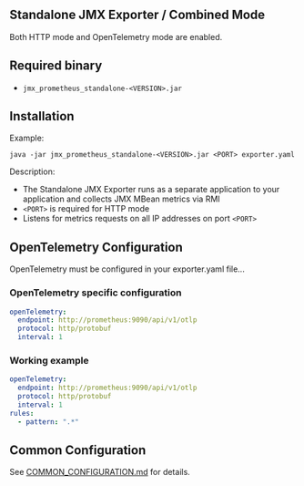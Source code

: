 Standalone JMX Exporter / Combined Mode
---

Both HTTP mode and OpenTelemetry mode are enabled.

## Required binary

- `jmx_prometheus_standalone-<VERSION>.jar`

## Installation

Example:

```shell
java -jar jmx_prometheus_standalone-<VERSION>.jar <PORT> exporter.yaml
```

Description:

- The Standalone JMX Exporter runs as a separate application to your application and collects JMX MBean metrics via RMI 
- `<PORT>` is required for HTTP mode
- Listens for metrics requests on all IP addresses on port `<PORT>`

## OpenTelemetry Configuration

OpenTelemetry must be configured in your exporter.yaml file...

### OpenTelemetry specific configuration

```yaml
openTelemetry:
  endpoint: http://prometheus:9090/api/v1/otlp
  protocol: http/protobuf
  interval: 1
```

### Working example

```yaml
openTelemetry:
  endpoint: http://prometheus:9090/api/v1/otlp
  protocol: http/protobuf
  interval: 1
rules:
  - pattern: ".*"
```

## Common Configuration

See [COMMON_CONFIGURATION.md](../COMMON_CONFIGURATION.md) for details.


